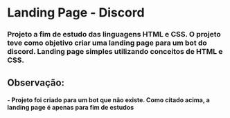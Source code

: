 # Landing Page - Discord 
### Projeto a fim de estudo das linguagens HTML e CSS.  O projeto teve como objetivo criar uma landing page para um bot do discord. Landing page simples utilizando conceitos de HTML e CSS. 

## Observação:
#### - Projeto foi criado para um bot que não existe. Como citado acima, a landing page é apenas para fim de estudos

